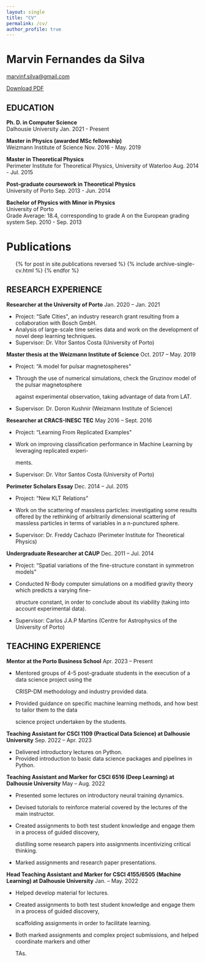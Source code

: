 ```yaml
---
layout: single
title: "CV"
permalink: /cv/
author_profile: true
---
```


# Marvin Fernandes da Silva

[marvinf.silva@gmail.com](mailto:marvinf.silva@gmail.com)

[Download PDF](../files/cv_1.pdf)

## EDUCATION

**Ph. D. in Computer Science**  
Dalhousie University Jan. 2021 - Present

**Master in Physics (awarded MSc fellowship)**  
Weizmann Institute of Science Nov. 2016 - May. 2019

**Master in Theoretical Physics**  
Perimeter Institute for Theoretical Physics, University of Waterloo Aug. 2014 - Jul. 2015

**Post-graduate coursework in Theoretical Physics**  
University of Porto Sep. 2013 - Jun. 2014

**Bachelor of Physics with Minor in Physics**  
University of Porto  
Grade Average: 18.4, corresponding to grade A on the European grading system Sep. 2010 - Sep. 2013

Publications
======
  <ul>{% for post in site.publications reversed %}
    {% include archive-single-cv.html %}
  {% endfor %}</ul>

## RESEARCH EXPERIENCE

**Researcher at the University of Porto** Jan. 2020 – Jan. 2021  
- Project: “Safe Cities", an industry research grant resulting from a collaboration with Bosch GmbH.  
- Analysis of large-scale time series data and work on the development of novel deep learning techniques.  
- Supervisor: Dr. Vítor Santos Costa (University of Porto)

**Master thesis at the Weizmann Institute of Science** Oct. 2017 – May. 2019  
- Project: “A model for pulsar magnetospheres"  
- Through the use of numerical simulations, check the Gruzinov model of the pulsar magnetosphere

  against experimental observation, taking advantage of data from LAT.  
- Supervisor: Dr. Doron Kushnir (Weizmann Institute of Science)

**Researcher at CRACS-INESC TEC** May 2016 – Sept. 2016  
- Project: “Learning From Replicated Examples"  
- Work on improving classification performance in Machine Learning by leveraging replicated experi-

  ments.  
- Supervisor: Dr. Vítor Santos Costa (University of Porto)

**Perimeter Scholars Essay** Dec. 2014 – Jul. 2015  
- Project: “New KLT Relations"



- Work on the scattering of massless particles: investigating some results offered by the rethinking of
  arbitrarily dimensional scattering of massless particles in terms of variables in a n-punctured sphere.

- Supervisor: Dr. Freddy Cachazo (Perimeter Institute for Theoretical Physics)

**Undergraduate Researcher at CAUP** Dec. 2011 – Jul. 2014  
- Project: “Spatial variations of the fine-structure constant in symmetron models"  
- Conducted N-Body computer simulations on a modified gravity theory which predicts a varying fine-

  structure constant, in order to conclude about its viability (taking into account experimental data).  
- Supervisor: Carlos J.A.P Martins (Centre for Astrophysics of the University of Porto)

## TEACHING EXPERIENCE

**Mentor at the Porto Business School** Apr. 2023 – Present  
- Mentored groups of 4-5 post-graduate students in the execution of a data science project using the

  CRISP-DM methodology and industry provided data.  
- Provided guidance on specific machine learning methods, and how best to tailor them to the data

  science project undertaken by the students.

**Teaching Assistant for CSCI 1109 (Practical Data Science) at Dalhousie University** Sep. 2022 – Apr. 2023  
- Delivered introductory lectures on Python.  
- Provided introduction to basic data science packages and pipelines in Python.

**Teaching Assistant and Marker for CSCI 6516 (Deep Learning) at Dalhousie University** May – Aug. 2022  
- Presented some lectures on introductory neural training dynamics.  
- Devised tutorials to reinforce material covered by the lectures of the main instructor.  
- Created assignments to both test student knowledge and engage them in a process of guided discovery,

  distilling some research papers into assignments incentivizing critical thinking.  
- Marked assignments and research paper presentations.

**Head Teaching Assistant and Marker for CSCI 4155/6505 (Machine Learning) at Dalhousie University** Jan.
– May. 2022

- Helped develop material for lectures.  
- Created assignments to both test student knowledge and engage them in a process of guided discovery,

  scaffolding assignments in order to facilitate learning.  
- Both marked assignments and complex project submissions, and helped coordinate markers and other

  TAs.
